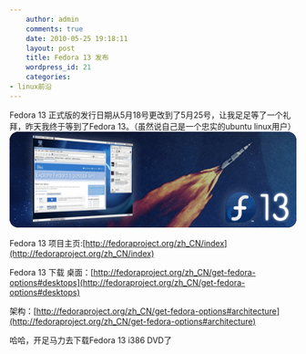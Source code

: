 ```yaml
---
    author: admin
    comments: true
    date: 2010-05-25 19:18:11
    layout: post
    title: Fedora 13 发布
    wordpress_id: 21
    categories:
- linux前沿
---
```

Fedora 13 正式版的发行日期从5月18号更改到了5月25号，让我足足等了一个礼拜，昨天我终于等到了Fedora 13。（虽然说自己是一个忠实的ubuntu linux用户） ![](/media/images/2010-05-25-fedora-13-release/f13launch.png) 

Fedora 13 项目主页:[http://fedoraproject.org/zh_CN/index](http://fedoraproject.org/zh_CN/index) 

Fedora 13 下载 桌面：[http://fedoraproject.org/zh_CN/get-fedora-options#desktops](http://fedoraproject.org/zh_CN/get-fedora-options#desktops)

架构：[http://fedoraproject.org/zh_CN/get-fedora-options#architecture](http://fedoraproject.org/zh_CN/get-fedora-options#architecture) 

哈哈，开足马力去下载Fedora 13 i386 DVD了 [ ](http://fedoraproject.org/zh_CN/get-fedora-options#desktops)

